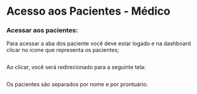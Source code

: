 # Acesso aos Pacientes  - Médico

### Acessar aos pacientes:

Para acessar a aba dos paciente você deve estar logado e na dashboard clicar no ícone que representa os pacientes;

<figure><img src="../../.gitbook/assets/Captura de Tela 2023-05-23 às 14.46.49.png" alt=""><figcaption></figcaption></figure>

Ao clicar, você será redirecionado para a seguinte tela:

<figure><img src="../../.gitbook/assets/Captura de Tela 2023-05-23 às 14.53.47.png" alt=""><figcaption></figcaption></figure>

Os pacientes são separados por nome e por prontuário.
